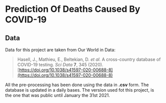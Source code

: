 # Prediction Of Deaths Caused By COVID-19


## Data
Data for this project are taken from Our World in Data:
> Hasell, J., Mathieu, E., Beltekian, D. _et al._ A cross-country database of COVID-19 testing. _Sci Data_ **7**, 345 (2020). [https://doi.org/10.1038/s41597-020-00688-8](https://doi.org/10.1038/s41597-020-00688-8)

All the pre-processing has been done using the data in **.csv** form. The database is updated in a daily bases. The version used fot this project, is the one that was public until January the 31st 2021.